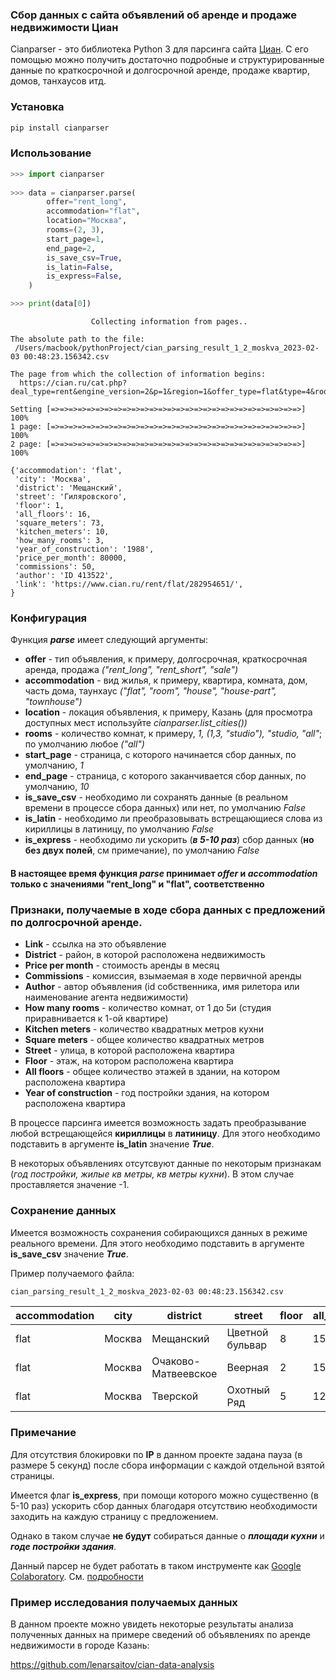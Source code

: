 ### Сбор данных с сайта объявлений об аренде и продаже недвижимости Циан

Cianparser - это библиотека Python 3 для парсинга сайта  [Циан](http://cian.ru).
С его помощью можно получить достаточно подробные и структурированные данные по краткосрочной и долгосрочной аренде, продаже квартир, домов, танхаусов итд.

### Установка
```bash
pip install cianparser
```

### Использование
```python
>>> import cianparser
    
>>> data = cianparser.parse(
        offer="rent_long",
        accommodation="flat",
        location="Москва",
        rooms=(2, 3),
        start_page=1,
        end_page=2,
        is_save_csv=True,
        is_latin=False,
        is_express=False,
    )

>>> print(data[0])
```

```
                  Collecting information from pages..

The absolute path to the file: 
 /Users/macbook/pythonProject/cian_parsing_result_1_2_moskva_2023-02-03 00:48:23.156342.csv

The page from which the collection of information begins: 
  https://cian.ru/cat.php?deal_type=rent&engine_version=2&p=1&region=1&offer_type=flat&type=4&room2=1&room3=1

Setting [=>=>=>=>=>=>=>=>=>=>=>=>=>=>=>=>=>=>=>=>=>=>=>=>=>=>=>=>] 100%
1 page: [=>=>=>=>=>=>=>=>=>=>=>=>=>=>=>=>=>=>=>=>=>=>=>=>=>=>=>=>] 100%
2 page: [=>=>=>=>=>=>=>=>=>=>=>=>=>=>=>=>=>=>=>=>=>=>=>=>=>=>=>=>] 100%

{'accommodation': 'flat',
 'city': 'Москва',
 'district': 'Мещанский',
 'street': 'Гиляровского',
 'floor': 1,
 'all_floors': 16,
 'square_meters': 73,
 'kitchen_meters': 10,
 'how_many_rooms': 3,
 'year_of_construction': '1988',
 'price_per_month': 80000,
 'commissions': 50,
 'author': 'ID 413522',
 'link': 'https://www.cian.ru/rent/flat/282954651/',
}
```

### Конфигурация
Функция __*parse*__ имеет следующий аргументы:
* __offer__ - тип объявления, к примеру, долгосрочная, краткосрочная аренда, продажа _("rent_long", "rent_short", "sale")_
* __accommodation__ - вид жилья, к примеру, квартира, комната, дом, часть дома, таунхаус _("flat", "room", "house", "house-part", "townhouse")_
* __location__ - локация объявления, к примеру, Казань (для просмотра доступных мест используйте _cianparser.list_cities())_
* __rooms__ - количество комнат, к примеру, _1, (1,3, "studio"), "studio, "all"_; по умолчанию любое _("all")_
* __start_page__ - страница, с которого начинается сбор данных, по умолчанию, _1_
* __end_page__ - страница, с которого заканчивается сбор данных, по умолчанию, _10_
* __is_save_csv__ - необходимо ли сохранять данные (в реальном времени в процессе сбора данных) или нет, по умолчанию _False_
* __is_latin__ - необходимо ли преобразовывать встрещающиеся слова из кириллицы в латиницу, по умолчанию _False_
* __is_express__ - необходимо ли ускорить (___в 5-10 раз___) сбор данных (__но без двух полей__, см примечание), по умолчанию _False_

#### В настоящее время функция *parse* принимает *offer* и *accommodation* только с значениями "rent_long" и "flat", соответственно

### Признаки, получаемые в ходе сбора данных с предложений по долгосрочной аренде.
* __Link__ - ссылка на это объявление
* __District__ - район, в которой расположена недвижимость
* __Price per month__ - стоимость аренды в месяц
* __Commissions__ - комиссия, взымаемая в ходе первичной аренды
* __Author__ - автор объявления (id собственника, имя рилетора или наименование агента недвижимости)
* __How many rooms__ - количество комнат, от 1 до 5и (студия приравнивается к 1-ой квартире)
* __Kitchen meters__ - количество квадратных метров кухни
* __Square meters__ - общее количество квадратных метров
* __Street__ - улица, в которой расположена квартира
* __Floor__ - этаж, на котором расположена квартира
* __All floors__ - общее количество этажей в здании, на котором расположена квартира
* __Year of construction__ - год постройки здания, на котором расположена квартира

В процессе парсинга имеется возможность задать преобразывание любой встрещающейся __кириллицы__ в __латиницу__. 
Для этого необходимо подставить в аргументе __is_latin__ значение ___True___.

В некоторых объявлениях отсутсвуют данные по некоторым признакам (_год постройки, жилые кв метры, кв метры кухни_).
В этом случае проставляется значение -1.

### Сохранение данных
Имеется возможность сохранения собирающихся данных в режиме реального времени. Для этого необходимо подставить в аргументе 
__is_save_csv__ значение ___True___.

Пример получаемого файла:

```bash
cian_parsing_result_1_2_moskva_2023-02-03 00:48:23.156342.csv
```

| accommodation | city | district | street | floor | all_floors | how_many_rooms | square_meters | kitchen_meters | year_of_construction | price_per_month | commissions | author | link
| --- | --- | --- | --- | --- | --- | --- | --- | --- | --- | --- | --- | --- | ---
| flat | Москва | Мещанский | Цветной бульвар | 8 | 15 | 3 | 156.0 | 15.0 | 2010 | 450000 | 0 | Apple Real Estate | https://www.cian.ru/rent/flat/280377804/
| flat | Москва | Очаково-Матвеевское | Веерная | 2 | 15 | 3 | 127.0 | 16.0 | 2003 | 160010 | 0 | METRAGE | https://www.cian.ru/rent/flat/279767732/
| flat | Москва | Тверской | Охотный Ряд | 5 | 12 | 2 | 80.0 | -1 | 2015 | 550000 | 0 | ID 18835544 | https://www.cian.ru/rent/flat/278216280/

### Примечание
Для отсутствия блокировки по __IP__ в данном проекте задана пауза (в размере 5 секунд) после сбора информации с
каждой отдельной взятой страницы.

Имеется флаг __is_express__, при помощи которого можно существенно (в 5-10 раз) ускорить сбор данных благодаря отсутствию необходимости 
заходить на каждую страницу с предложением. 

Однако в таком случае __не будут__ собираться данные о ___площади кухни___ и ___годе постройки здания___.

Данный парсер не будет работать в таком инструменте как [Google Colaboratory](https://colab.research.google.com/). 
См. [подробности](https://github.com/lenarsaitov/cianparser/issues/1)

### Пример исследования получаемых данных
В данном проекте можно увидеть некоторые результаты анализа полученных данных на примере сведений об объявлениях по аренде недвижимости в городе Казань:

https://github.com/lenarsaitov/cian-data-analysis
